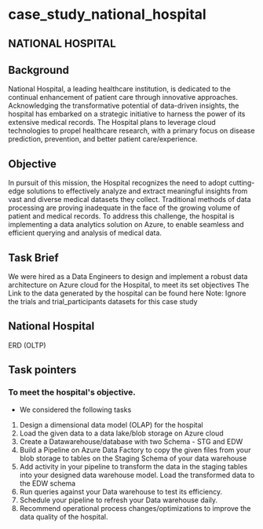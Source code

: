 # case_study_national_hospital

## NATIONAL HOSPITAL

## Background
National Hospital, a leading healthcare institution, is dedicated to the continual enhancement of patient care through innovative approaches.
Acknowledging the transformative potential of data-driven insights, the hospital has embarked on a strategic initiative to harness the power of its extensive medical records. The Hospital plans to leverage cloud technologies to propel healthcare research, with a primary focus on disease prediction, prevention, and better patient care/experience.

## Objective
In pursuit of this mission, the Hospital recognizes the need to adopt cutting-edge solutions to effectively analyze and extract meaningful insights from vast and diverse medical datasets they collect. Traditional methods of
data processing are proving inadequate in the face of the growing volume of patient and medical records. To address this challenge, the hospital is implementing a data analytics solution on Azure, to enable seamless and efficient querying and analysis of medical data.

## Task Brief
We were hired as a Data Engineers to design and implement a robust data architecture on Azure cloud for the Hospital, to meet its set objectives
The Link to the data generated by the hospital can be found here
Note: Ignore the trials and trial_participants datasets for this case study

## National Hospital
ERD (OLTP)

## Task pointers
### To meet the hospital's objective. 
 - We considered the following tasks
1. ﻿﻿﻿Design a dimensional data model (OLAP) for the hospital
2. ﻿﻿﻿Load the given data to a data lake/blob storage on Azure cloud
3. ﻿﻿﻿Create a Datawarehouse/database with two Schema - STG and EDW
4. ﻿﻿﻿Build a Pipeline on Azure Data Factory to copy the given files from your blob storage to tables on the Staging Schema of your data warehouse
5. ﻿﻿﻿Add activity in your pipeline to transform the data in the staging tables into your designed data warehouse model. Load the transformed data to the EDW schema
6. ﻿﻿﻿Run queries against your Data warehouse to test its efficiency.
7. ﻿﻿﻿Schedule your pipeline to refresh your Data warehouse daily.
8. ﻿﻿﻿Recommend operational process changes/optimizations to improve the data quality of the hospital.
